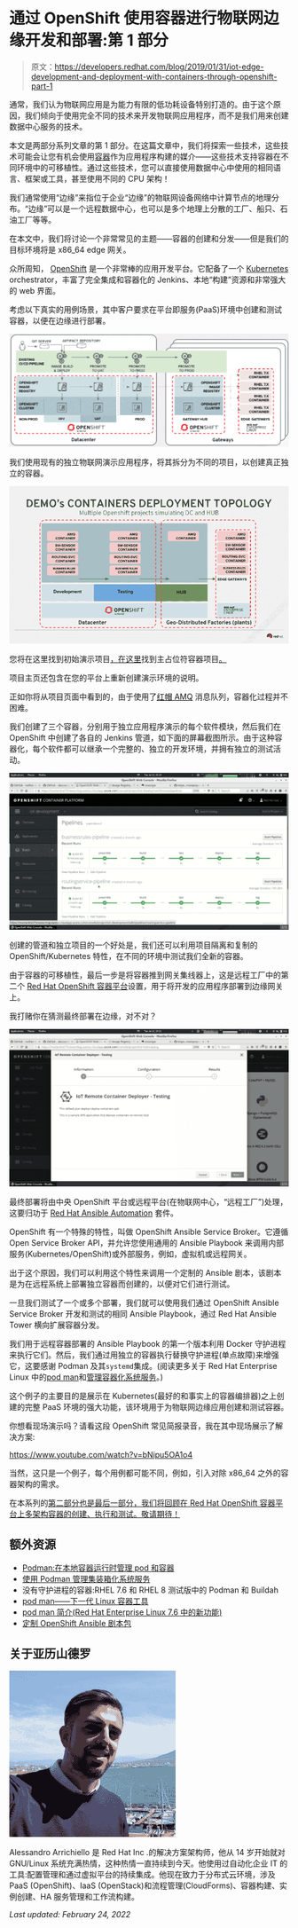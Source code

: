 # 通过 OpenShift 使用容器进行物联网边缘开发和部署:第 1 部分

> 原文：<https://developers.redhat.com/blog/2019/01/31/iot-edge-development-and-deployment-with-containers-through-openshift-part-1>

通常，我们认为物联网应用是为能力有限的低功耗设备特别打造的。由于这个原因，我们倾向于使用完全不同的技术来开发物联网应用程序，而不是我们用来创建数据中心服务的技术。

本文是两部分系列文章的第 1 部分。在这篇文章中，我们将探索一些技术，这些技术可能会让您有机会使用[容器](https://developers.redhat.com/blog/category/containers/)作为应用程序构建的媒介——这些技术支持容器在不同环境中的可移植性。通过这些技术，您可以直接使用数据中心中使用的相同语言、框架或工具，甚至使用不同的 CPU 架构！

我们通常使用“边缘”来指位于企业“边缘”的物联网设备网络中计算节点的地理分布。“边缘”可以是一个远程数据中心，也可以是多个地理上分散的工厂、船只、石油工厂等等。

在本文中，我们将讨论一个非常常见的主题——容器的创建和分发——但是我们的目标环境将是 x86_64 edge 网关。

众所周知， [OpenShift](http://openshift.com/) 是一个非常棒的应用开发平台。它配备了一个 [Kubernetes](https://developers.redhat.com/blog/category/kubernetes/) orchestrator，丰富了完全集成和容器化的 Jenkins、本地“构建”资源和非常强大的 web 界面。

考虑以下真实的用例场景，其中客户要求在平台即服务(PaaS)环境中创建和测试容器，以便在边缘进行部署。

[![Diagram of a real use case](img/c93b8d43f4a5a9786db47e3dcb15fc87.png)](https://developers.redhat.com/blog/wp-content/uploads/2019/01/development-1.png)

我们使用现有的独立物联网演示应用程序，将其拆分为不同的项目，以创建真正独立的容器。

[![Splitting a standalone IoT application into different projects](img/3e9f03894f9a4dd4e42b3f3811e9fc24.png)](https://developers.redhat.com/blog/wp-content/uploads/2019/01/Session-4-Learn-and-run-Next-Generation-IoT-architecture-demo.png)

您将在这里找到初始演示项目[，在这里](https://github.com/redhat-iot/Virtual_IoT_Gateway)找到主占位符容器项目[。](https://github.com/alezzandro/iotgw_mainproject)

项目主页还包含在您的平台上重新创建演示环境的说明。

正如你将从项目页面中看到的，由于使用了[红帽 AMQ](https://developers.redhat.com/products/amq/overview/) 消息队列，容器化过程并不困难。

我们创建了三个容器，分别用于独立应用程序演示的每个软件模块，然后我们在 OpenShift 中创建了各自的 Jenkins 管道，如下面的屏幕截图所示。由于这种容器化，每个软件都可以继承一个完整的、独立的开发环境，并拥有独立的测试活动。

[![Jenkins pipelines in OpenShift](img/a9f73ff8d95e0d9bcb60cb40761cd252.png)](https://developers.redhat.com/blog/wp-content/uploads/2019/01/vlcsnap-2018-10-22-11h11m35s657.png)

创建的管道和独立项目的一个好处是，我们还可以利用项目隔离和复制的 OpenShift/Kubernetes 特性，在不同的环境中测试我们全新的容器。

由于容器的可移植性，最后一步是将容器推到网关集线器上，这是远程工厂中的第二个 [Red Hat OpenShift 容器平台](https://developers.redhat.com/products/openshift/overview/)设置，用于将开发的应用程序部署到边缘网关上。

我打赌你在猜测最终部署在边缘，对不对？

[![Final deployment at the edge](img/4a6bb6685c28413ceff308f7752f6051.png)](https://developers.redhat.com/blog/wp-content/uploads/2019/01/vlcsnap-2018-10-22-11h11m59s080.png)

最终部署将由中央 OpenShift 平台或远程平台(在物联网中心，“远程工厂”)处理，这要归功于 [Red Hat Ansible Automation](https://www.redhat.com/en/technologies/management/ansible) 套件。

OpenShift 有一个特殊的特性，叫做 OpenShift Ansible Service Broker。它遵循 Open Service Broker API，并允许您使用通用的 Ansible Playbook 来调用内部服务(Kubernetes/OpenShift)或外部服务，例如，虚拟机或远程网关。

出于这个原因，我们可以利用这个特性来调用一个定制的 Ansible 剧本，该剧本是为在远程系统上部署独立容器而创建的，以便对它们进行测试。

一旦我们测试了一个或多个部署，我们就可以使用我们通过 OpenShift Ansible Service Broker 开发和测试的相同 Ansible Playbook，通过 Red Hat Ansible Tower 横向扩展容器分发。

我们用于远程容器部署的 Ansible Playbook 的第一个版本利用 Docker 守护进程来执行它们。然后，我们通过用独立的容器执行替换守护进程(单点故障)来增强它，这要感谢 Podman 及其`systemd`集成。(阅读更多关于 Red Hat Enterprise Linux 中的[pod man](https://developers.redhat.com/blog/2018/08/29/intro-to-podman/)和[管理容器化系统服务](https://developers.redhat.com/blog/2018/11/29/managing-containerized-system-services-with-podman/)。)

这个例子的主要目的是展示在 Kubernetes(最好的和事实上的容器编排器)之上创建的完整 PaaS 环境的强大功能，该环境用于为物联网边缘应用创建和测试容器。

你想看现场演示吗？请看这段 OpenShift 常见简报录音，我在其中现场展示了解决方案:

https://www.youtube.com/watch?v=bNipu5OA1o4

当然，这只是一个例子，每个用例都可能不同，例如，引入对除 x86_64 之外的容器架构的需求。

在本系列的[第二部分也是最后一部分，我们将回顾在 Red Hat OpenShift 容器平台上多架构容器的创建、执行和测试。敬请期待！](https://developers.redhat.com/blog/2019/02/05/iot-edge-development-and-deployment-with-containers-through-openshift-part-2)

## 额外资源

*   [Podman:在本地容器运行时管理 pod 和容器](https://developers.redhat.com/blog/2019/01/15/podman-managing-containers-pods/)
*   [使用 Podman 管理集装箱化系统服务](https://developers.redhat.com/blog/2018/11/29/managing-containerized-system-services-with-podman/)
*   没有守护进程的容器:RHEL 7.6 和 RHEL 8 测试版中的 Podman 和 Buildah
*   [pod man——下一代 Linux 容器工具](https://developers.redhat.com/articles/podman-next-generation-linux-container-tools/)
*   [pod man 简介(Red Hat Enterprise Linux 7.6 中的新功能)](https://developers.redhat.com/blog/2018/08/29/intro-to-podman/)
*   [定制 OpenShift Ansible 剧本包](https://developers.redhat.com/blog/2018/05/23/customizing-an-openshift-ansible-playbook-bundle/)

## 关于亚历山德罗

![Alessandro Arrichiello](img/7c535812708e4fd93e70794bffaf765b.png)

Alessandro Arrichiello 是 Red Hat Inc .的解决方案架构师，他从 14 岁开始就对 GNU/Linux 系统充满热情，这种热情一直持续到今天。他使用过自动化企业 IT 的工具:配置管理和通过虚拟平台的持续集成。他现在致力于分布式云环境，涉及 PaaS (OpenShift)、IaaS (OpenStack)和流程管理(CloudForms)、容器构建、实例创建、HA 服务管理和工作流构建。

*Last updated: February 24, 2022*